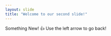 ```yaml
---
layout: slide
title: "Welcome to our second slide!"
---
```

Something New! :+1:
Use the left arrow to go back!
